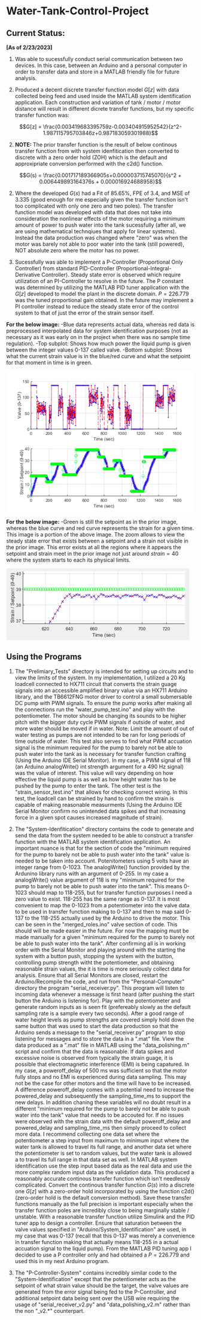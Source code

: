 # Water-Tank-Control-Project

## Current Status:

**[As of 2/23/2023]**

1. Was able to sucessfully conduct serial communication between two devices. In this case, between an Arduino and a personal computer in order to transfer data and store in a MATLAB friendly file for future analysis.

2. Produced a decent discrete transfer function model $G[z]$ with data collected being feed and used inside the MATLAB system identification application. Each construction and variation of tank / motor / motor distance will result in different dicrete transfer functions, but my specific transfer function was:

$$G[z] = \frac{0.003419683395759z-0.003404915952542}{z^2-1.987115795703846z+0.987183059301988}$$

2. **NOTE:** The prior transfer function is the result of below continous transfer function from with system idenfitication then converted to discrete with a zero order hold (ZOH) which is the default and approxipriate conversion performed with the c2d() function.

$$G(s) = \frac{0.001717189366905s+0.000003715745070}{s^2 + 0.006449893164376s + 0.000016924688958}$$

2. Where the developed $G(s)$ had a Fit of 85.65%, FPE of 3.4, and MSE of 3.335 (good enough for me especially given the transfer function isn't too complicated with only one zero and two poles). The transfer function model was developed with data that does not take into consideration the nonlinear effects of the motor requiring a minimum amount of power to push water into the tank sucessfully (after all, we are using mathematical technqiues that apply for linear systems). Instead the data production was changed where "zero" was when the motor was barely not able to poor water into the tank (still powered), NOT absolute zero where the motor has no power.

3. Sucessfully was able to implement a P-Controller (Proportional Only Controller) from standard PID-Controller (Proportional-Integral-Derivative Controller). Steady state error is observed which require utilization of an PI-Controller to resolve in the future. The P constant was determined by utilizing the MATLAB PID tuner application with the $G[z]$ developed to model the plant in the discrete domain. $P = 226.779$ was the tuned proportional gain obtained. In the future may implement a PI controller instead to reduce the steady state error of the control system to that of just the error of the strain sensor itself.

**For the below image:**
-Blue data represents actual data, whereas red data is preprocessed interpolated data for system identification purposes (not as necessary as it was early on in the project when there was no sample time regulation).
-Top subplot: Shows how much power the liquid pump is given between the integer values 0-137 called valve.
-Bottom subplot: Shows what the current strain value is in the blue/red curve and what the setpoint for that moment in time is in green.

  ![P-Controller Results](Captains-Log/Images/sucessful_p_control_system.png)

**For the below image:**
-Green is still the setpoint as in the prior image, whereas the blue curve and red curve represents the strain for a given time. This image is a portion of the above image. The zoom allows to view the steady state error that exists between a setpoint and a strain not visible in the prior image. This error exists at all the regions where it appears the setpoint and strain meet in the prior image not just around $strain = 40$ where the system starts to each its physical limits.

  ![Steady State Error](Captains-Log/Images/steady_state_error.png)

## Using the Programs

1. The "Prelimiary_Tests" directory is intended for setting up circuits and to view the limits of the system. In my implementation, I utilized a 20 Kg loadcell connected to HX711 circuit that converts the strain guage signals into an accessible amplified binary value via an HX711 Arduino library, and the TB6612FNG motor driver to control a small submersable DC pump with PWM signals. To ensure the pump works after making all the connections run the "water_pump_test.ino" and play with the potentiometer. The motor should be changing its sounds to be higher pitch with the bigger duty cycle PWM signals if outside of water, and more water should be moved if in water. Note: Limit the amount of out of water testing as pumps are not intended to be ran for long periods of time outside of water. This test also serves to find what PWM accuation signal is the minimum required for the pump to barely not be able to push water into the tank as is necessary for transfer function crafting (Using the Arduino IDE Serial Monitor). In my case, a PWM signal of 118 (an Arduino analogWrite() int strength argument for a 490 Hz signal) was the value of interest. This value will vary depending on how effective the liquid pump is as well as how height water has to be pushed by the pump to enter the tank. The other test is the "strain_sensor_test.ino" that allows for checking correct wiring. In this test, the loadcell can be strained by hand to confirm the strain is capable of making reasonable measurments (Using the Arduino IDE Serial Monitor confirm no unintended data spikes and that increasing force in a given spot causes increased magnitude of strain).

2. The "System-Idenfitication" directory contains the code to generate and send the data from the system needed to be able to construct a transfer function with the MATLAB system identification application. An important nuance is that for the section of code the "minimum required for the pump to barely not be able to push water into the tank" value is needed to be taken into account. Potenitometers using 5 volts have an integer range from 0-1023. The analogWrite() function provided by the Ardunino library runs with an argument of 0-255. In my case a analogWrite() value argument of 118 is my "minimum required for the pump to barely not be able to push water into the tank". This means 0-1023 should map to 118-255, but for transfer function purposes I need a zero value to exist. 118-255 has the same range as 0-137. It is most convenient to map the 0-1023 from a potentiometer into the valve data to be used in transfer function making to 0-137 and then to map said 0-137 to the 118-255 actually used by the Arduino to drive the motor. This can be seen in the "merged_roles.ino" valve section of code. This should will be made easier in the future. For now the mapping must be made manually for a given "minimum required for the pump to barely not be able to push water into the tank". After confirming all is in working order with the Serial Monitor and playing around with the starting the system with a button push, stopping the system with the button, controlling pump strength witht the potentiometer, and obtaining reasonable strain values, the it is time is more seriously collect data for analysis. Ensure that all Serial Monitors are closed, restart the Arduino/Recompile the code, and run from the "Personal-Computer" directory the program "serial_receiver.py". This program will listen to incoming data whenever a message is first heard (after pushing the start button the Arduino is listening for). Play with the potentiometer and generate random inputs as is seen fit (prefereably slowly as the default sampling rate is a sample every two seconds). After a good range of water height levels as pump strengths are covered simply hold down the same button that was used to start the data production so that the Arduino sends a message to the "serial_receiver.py" program to stop listening for messages and to store the data in a ".mat" file. View the data produced as a ".mat" file in MATLAB using the "data_polishing.m" script and confirm that the data is reasonable. If data spikes and excessive noise is observed from typically the strain guage, it is possible that electromagnetic interference (EMI) is being capatured. In my case, a poweroff_delay of 500 ms was sufficient so that the motor fully stops and no EMI is experienced during data sampling. This may not be the case for other motors and the time will have to be increased. A difference poweroff_delay comes with a potential need to increase the powered_delay and subsequently the sampling_time_ms to support the new delays. In addition chaning these variables will no doubt result in a different "minimum required for the pump to barely not be able to push water into the tank" value that needs to be accouted for. If no issues were observed with the strain data with the default poweroff_delay and powered_delay and sampling_time_ms then simply proceed to collect more data. I recommend collecting one data set where the potentiometer a step input from maximum to minimum input where the water tank is allowed to travel its full range, and another data set where the potentiometer is set to random values, but the water tank is allowed a to travel its full range in that data set as well. In MATLAB system identification use the step input based data as the real data and use the more complex random input data as the validation data. This produced a reasonably accurate continous transfer function which isn't needlessly complicated. Convert the continous transfer function $G(s)$ into a discrete one $G[z]$ with a zero-order hold incorporated by using the function c2d() (zero-order hold is the default conversion method). Save these transfer functions manually as the full precision is important especially when the transfer function poles are incredibly close to being marginally stable / unstable. With a reasonable transfer function utilize Simulink and the PID tuner app to design a controller. Ensure that saturation between the valve values specified in "Arduino/System_Identification" are used, in my case that was 0-137 (recall that this 0-137 was merely a convenience in transfer function making that actually means 118-255 in a actual accuation signal to the liquid pump). From the MATLAB PID tuning app I decided to use a P controller only and had obtained a $P = 226.779$ and used this in my next Arduino program.

3. The "P-Controller-System" contains incredibly similar code to the "System-Identification" except that the potentiometer acts as the setpoint of what strain value should be the target, the valve values are generated from the error signal being fed to the P-Controller, and additional setpoint data being sent over the USB wire requiring the usage of "serial_receiver_v2.py" and "data_polishing_v2.m" rather than the non "_v2.*" counterpart.
